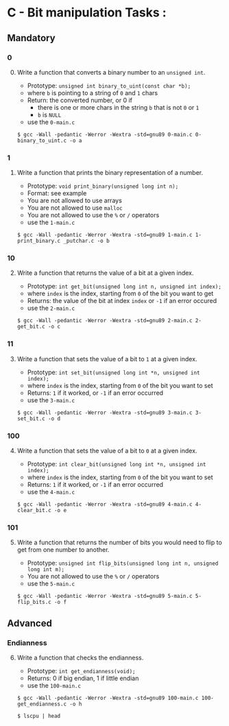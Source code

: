 # C - Bit manipulation Tasks :

 
 
 

## Mandatory






### 0

0. Write a function that converts a binary number to an `unsigned int`.
    - Prototype: `unsigned int binary_to_uint(const char *b);`
    - where `b` is pointing to a string of `0` and `1` chars
    - Return: the converted number, or 0 if
        * there is one or more chars in the string `b` that is not `0` or `1`
        * `b` is `NULL`
    - use the `0-main.c`
      
	```{bash}
	$ gcc -Wall -pedantic -Werror -Wextra -std=gnu89 0-main.c 0-binary_to_uint.c -o a
	```


### 1

1. Write a function that prints the binary representation of a number.
    - Prototype: `void print_binary(unsigned long int n);`
    - Format: see example
    - You are not allowed to use arrays
    - You are not allowed to use `malloc`
    - You are not allowed to use the `%` or `/` operators
    - use the `1-main.c`
      
	```{bash}
	$ gcc -Wall -pedantic -Werror -Wextra -std=gnu89 1-main.c 1-print_binary.c _putchar.c -o b
	```


### 10

2. Write a function that returns the value of a bit at a given index.
    - Prototype: `int get_bit(unsigned long int n, unsigned int index);`
    - where `index` is the index, starting from `0` of the bit you want to get
    - Returns: the value of the bit at index `index` or `-1` if an error occured
    - use the `2-main.c`
      
	```{bash}
	$ gcc -Wall -pedantic -Werror -Wextra -std=gnu89 2-main.c 2-get_bit.c -o c 
	```


### 11

3. Write a function that sets the value of a bit to `1` at a given index.
    - Prototype: `int set_bit(unsigned long int *n, unsigned int index);`
    - where `index` is the index, starting from `0` of the bit you want to set
    - Returns: `1` if it worked, or `-1` if an error occurred
    - use the `3-main.c`
      
	```{bash}
	$ gcc -Wall -pedantic -Werror -Wextra -std=gnu89 3-main.c 3-set_bit.c -o d
	```
### 100

4. Write a function that sets the value of a bit to `0` at a given index.
    - Prototype: `int clear_bit(unsigned long int *n, unsigned int index);`
    - where `index` is the index, starting from `0` of the bit you want to set
    - Returns: `1` if it worked, or `-1` if an error occurred
    - use the `4-main.c`
      
	```{bash}
	$ gcc -Wall -pedantic -Werror -Wextra -std=gnu89 4-main.c 4-clear_bit.c -o e
	```

### 101

5. Write a function that returns the number of bits you would need to flip to get from one number to another.
    - Prototype: `unsigned int flip_bits(unsigned long int n, unsigned long int m);`
    - You are not allowed to use the `%` or `/` operators
    - use the `5-main.c`
      
	```{bash}
	$ gcc -Wall -pedantic -Werror -Wextra -std=gnu89 5-main.c 5-flip_bits.c -o f
	```





## Advanced





###  Endianness
6. Write a function that checks the endianness.
    - Prototype: `int get_endianness(void);`
    - Returns: 0 if big endian, 1 if little endian
    - use the `100-main.c`
      
	```{bash}
	$ gcc -Wall -pedantic -Werror -Wextra -std=gnu89 100-main.c 100-get_endianness.c -o h
	```
    ```{bash}
	$ lscpu | head
	```